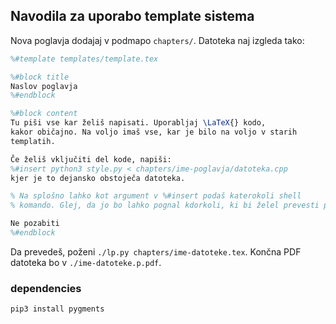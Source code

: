 ## Navodila za uporabo template sistema

Nova poglavja dodajaj v podmapo `chapters/`. Datoteka naj izgleda tako:

```latex
%#template templates/template.tex

%#block title
Naslov poglavja
%#endblock

%#block content
Tu piši vse kar želiš napisati. Uporabljaj \LaTeX{} kodo,
kakor običajno. Na voljo imaš vse, kar je bilo na voljo v starih
templatih.

Če želiš vključiti del kode, napiši:
%#insert python3 style.py < chapters/ime-poglavja/datoteka.cpp
kjer je to dejansko obstoječa datoteka.

% Na splošno lahko kot argument v %#insert podaš katerokoli shell
% komando. Glej, da jo bo lahko pognal kdorkoli, ki bi želel prevesti program.

Ne pozabiti
%#endblock
```

Da prevedeš, poženi `./lp.py chapters/ime-datoteke.tex`.
Končna PDF datoteka bo v `./ime-datoteke.p.pdf`.

### dependencies

`pip3 install pygments`
